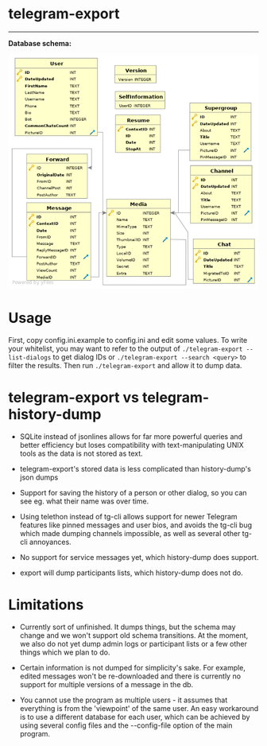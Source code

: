 # telegram-export
---------------

**Database schema:**

![Schema image](/schema.png)

# Usage

First, copy config.ini.example to config.ini and edit some values. To write your whitelist, you may want to refer to the output of `./telegram-export --list-dialogs` to get dialog IDs or `./telegram-export --search <query>` to filter the results. Then run `./telegram-export` and allow it to dump data.

# telegram-export vs telegram-history-dump

 - SQLite instead of jsonlines allows for far more powerful queries and better efficiency but loses compatibility with text-manipulating UNIX tools as the data is not stored as text.

 - telegram-export's stored data is less complicated than history-dump's json dumps

 - Support for saving the history of a person or other dialog, so you can see eg. what their name was over time.

 - Using telethon instead of tg-cli allows support for newer Telegram features like pinned messages and user bios, and avoids the tg-cli bug which made dumping channels impossible, as well as several other tg-cli annoyances.

 - No support for service messages yet, which history-dump does support.

 - export will dump participants lists, which history-dump does not do.

# Limitations

 - Currently sort of unfinished. It dumps things, but the schema may change and we won't support old schema transitions. At the moment, we also do not yet dump admin logs or participant lists or a few other things which we plan to do.

 - Certain information is not dumped for simplicity's sake. For example, edited messages won't be re-downloaded and there is currently no support for multiple versions of a message in the db.

 - You cannot use the program as multiple users - it assumes that everything is from the 'viewpoint' of the same user. An easy workaround is to use a different database for each user, which can be achieved by using several config files and the --config-file option of the main program.
